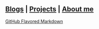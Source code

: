 


 [Blogs](./blogs.md) | [Projects](./projects.md) | [About me](./about.md)
---


[GitHub Flavored Markdown](https://guides.github.com/features/mastering-markdown/)

